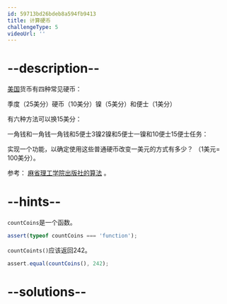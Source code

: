 ```yaml
---
id: 59713bd26bdeb8a594fb9413
title: 计算硬币
challengeType: 5
videoUrl: ''
---
```


# --description--

<p> <a href='https://en.wikipedia.org/wiki/United_States' title='链接：https：//en.wikipedia.org/wiki/United_States'>美国</a>货币有四种常见硬币： </p>季度（25美分）硬币（10美分）镍（5美分）和便士（1美分） <p>有六种方法可以换15美分： </p>一角钱和一角钱一角钱和5便士3镍2镍和5便士一镍和10便士15便士任务： <p>实现一个功能，以确定使用这些普通硬币改变一美元的方式有多少？ （1美元= 100美分）。 </p>参考： <a href='http://mitpress.mit.edu/sicp/full-text/book/book-Z-H-11.html#%_sec_Temp_52' title='链接：http：//mitpress.mit.edu/sicp/full-text/book/book-Z-H-11.html#%_sec_Temp_52'>麻省理工学院出版社的算法</a> 。 

# --hints--

`countCoins`是一个函数。

```js
assert(typeof countCoins === 'function');
```

`countCoints()`应该返回242。

```js
assert.equal(countCoins(), 242);
```

# --solutions--

